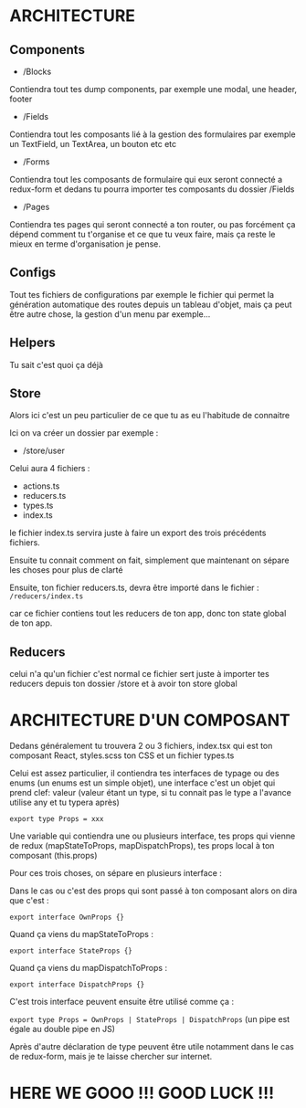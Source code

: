 # ARCHITECTURE

## Components

- /Blocks

Contiendra tout tes dump components, par exemple une modal, une header, footer

- /Fields

Contiendra tout les composants lié à la gestion des formulaires par exemple un TextField, un TextArea, un bouton etc etc

- /Forms

Contiendra tout les composants de formulaire qui eux seront connecté a redux-form et dedans tu pourra importer tes composants du dossier /Fields

- /Pages

Contiendra tes pages qui seront connecté a ton router, ou pas forcément ça dépend comment tu t'organise et ce que tu veux faire, mais ça reste le mieux en terme d'organisation je pense.


## Configs

Tout tes fichiers de configurations par exemple le fichier qui permet la génération automatique des routes depuis un tableau d'objet, mais ça peut être autre chose, la gestion d'un menu par exemple...

## Helpers

Tu sait c'est quoi ça déjà

## Store

Alors ici c'est un peu particulier de ce que tu as eu l'habitude de connaitre

Ici on va créer un dossier par exemple :

- /store/user

Celui aura 4 fichiers :

- actions.ts
- reducers.ts
- types.ts
- index.ts

le fichier index.ts servira juste à faire un export des trois précédents fichiers.

Ensuite tu connait comment on fait, simplement que maintenant on sépare les choses pour plus de clarté

Ensuite, ton fichier reducers.ts, devra être importé dans le fichier : `/reducers/index.ts`

car ce fichier contiens tout les reducers de ton app, donc ton state global de ton app.

## Reducers

celui n'a qu'un fichier c'est normal ce fichier sert juste à importer tes reducers depuis ton dossier /store et à avoir ton store global


# ARCHITECTURE D'UN COMPOSANT

Dedans généralement tu trouvera 2 ou 3 fichiers, index.tsx qui est ton composant React, styles.scss ton CSS et un fichier types.ts

Celui est assez particulier, il contiendra tes interfaces de typage ou des enums (un enums est un simple objet), une interface c'est un objet qui prend clef: valeur (valeur étant un type, si tu connait pas le type a l'avance utilise any et tu typera après)

`export type Props = xxx`

Une variable qui contiendra une ou plusieurs interface, tes props qui vienne de redux (mapStateToProps, mapDispatchProps), tes props local à ton composant (this.props)

Pour ces trois choses, on sépare en plusieurs interface :

Dans le cas ou c'est des props qui sont passé à ton composant alors on dira que c'est :

``` export interface OwnProps {} ```

Quand ça viens du mapStateToProps :

``` export interface StateProps {} ```

Quand ça viens du mapDispatchToProps :

``` export interface DispatchProps {} ```

C'est trois interface peuvent ensuite être utilisé comme ça :

`export type Props = OwnProps | StateProps | DispatchProps` (un pipe est égale au double pipe en JS)

Après d'autre déclaration de type peuvent être utile notamment dans le cas de redux-form, mais je te laisse chercher sur internet.


# HERE WE GOOO !!! GOOD LUCK !!!

#
